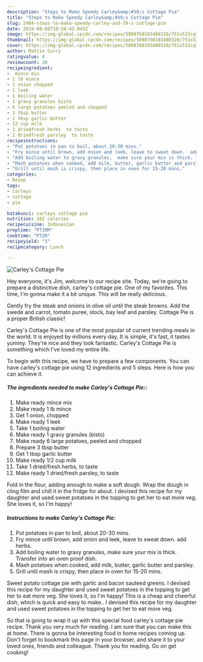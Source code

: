```yaml
---
description: "Steps to Make Speedy Carley&amp;#39;s Cottage Pie"
title: "Steps to Make Speedy Carley&amp;#39;s Cottage Pie"
slug: 2404-steps-to-make-speedy-carley-and-39-s-cottage-pie
date: 2019-08-08T10:34:43.045Z
image: https://img-global.cpcdn.com/recipes/5098760183480320/751x532cq70/carleys-cottage-pie-recipe-main-photo.jpg
thumbnail: https://img-global.cpcdn.com/recipes/5098760183480320/751x532cq70/carleys-cottage-pie-recipe-main-photo.jpg
cover: https://img-global.cpcdn.com/recipes/5098760183480320/751x532cq70/carleys-cottage-pie-recipe-main-photo.jpg
author: Mattie Curry
ratingvalue: 4
reviewcount: 10
recipeingredient:
-  mince mix
- 1 lb mince
- 1 onion chopped
- 1 leek
- 1 boiling water
- 1 gravy granules bisto
- 6 large potatoes peeled and chopped
- 3 tbsp butter
- 1 tbsp garlic butter
- 12 cup milk
- 1 driedfresh herbs  to taste
- 1 driedfresh parsley  to taste
recipeinstructions:
- "Put potatoes in pan to boil, about 20-30 mins."
- "Fry mince until brown, add onion and leek, leave to sweat down.  add herbs."
- "Add boiling water to gravy granules,  make sure your mix is thick. Transfer into an oven proof dish."
- "Mash potatoes when cooked, add milk, butter, garlic butter and parsley."
- "Grill until mash is crispy, then place in oven for 15-20 mins."
categories:
- Resep
tags:
- carleys
- cottage
- pie

katakunci: carleys cottage pie
nutrition: 162 calories
recipecuisine: Indonesian
preptime: "PT30M"
cooktime: "PT2H"
recipeyield: "3"
recipecategory: Lunch

---
```



![Carley&#39;s Cottage Pie](https://img-global.cpcdn.com/recipes/5098760183480320/751x532cq70/carleys-cottage-pie-recipe-main-photo.jpg)

Hey everyone, it's Jim, welcome to our recipe site. Today, we're going to prepare a distinctive dish, carley&#39;s cottage pie. One of my favorites. This time, I'm gonna make it a bit unique. This will be really delicious.

Gently fry the steak and onions in olive oil until the steak browns. Add the swede and carrot, tomato puree, stock, bay leaf and parsley. Cottage Pie is a proper British classic!

Carley&#39;s Cottage Pie is one of the most popular of current trending meals in the world. It is enjoyed by millions every day. It is simple, it's fast, it tastes yummy. They're nice and they look fantastic. Carley&#39;s Cottage Pie is something which I've loved my entire life.


To begin with this recipe, we have to prepare a few components. You can have carley&#39;s cottage pie using 12 ingredients and 5 steps. Here is how you can achieve it.

##### The ingredients needed to make Carley&#39;s Cottage Pie::

1. Make ready  mince mix
1. Make ready 1 lb mince
1. Get 1 onion, chopped
1. Make ready 1 leek
1. Take 1 boiling water
1. Make ready 1 gravy granules (bisto)
1. Make ready 6 large potatoes, peeled and chopped
1. Prepare 3 tbsp butter
1. Get 1 tbsp garlic butter
1. Make ready 1/2 cup milk
1. Take 1 dried/fresh herbs,  to taste
1. Make ready 1 dried/fresh parsley,  to taste


Fold in the flour, adding enough to make a soft dough. Wrap the dough in cling film and chill it in the fridge for about. I devised this recipe for my daughter and used sweet potatoes in the topping to get her to eat more veg. She loves it, so I&#39;m happy! 

##### Instructions to make Carley&#39;s Cottage Pie:

1. Put potatoes in pan to boil, about 20-30 mins.
1. Fry mince until brown, add onion and leek, leave to sweat down.  add herbs.
1. Add boiling water to gravy granules,  make sure your mix is thick. Transfer into an oven proof dish.
1. Mash potatoes when cooked, add milk, butter, garlic butter and parsley.
1. Grill until mash is crispy, then place in oven for 15-20 mins.


Sweet potato cottage pie with garlic and bacon sauteed greens. I devised this recipe for my daughter and used sweet potatoes in the topping to get her to eat more veg. She loves it, so I&#39;m happy! This is a cheap and cheerful dish, which is quick and easy to make.. I devised this recipe for my daughter and used sweet potatoes in the topping to get her to eat more veg. 

So that is going to wrap it up with this special food carley&#39;s cottage pie recipe. Thank you very much for reading. I am sure that you can make this at home. There is gonna be interesting food in home recipes coming up. Don't forget to bookmark this page in your browser, and share it to your loved ones, friends and colleague. Thank you for reading. Go on get cooking!
